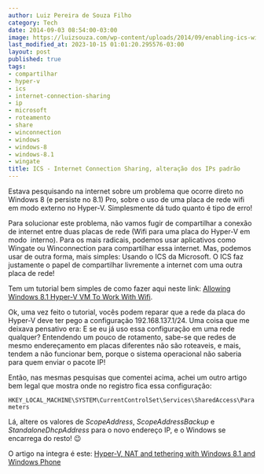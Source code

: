 ```yaml
---
author: Luiz Pereira de Souza Filho
category: Tech
date: 2014-09-03 08:54:00-03:00
image: https://luizsouza.com/wp-content/uploads/2014/09/enabling-ics-windows-7.png
last_modified_at: 2023-10-15 01:01:20.295576-03:00
layout: post
published: true
tags:
- compartilhar
- hyper-v
- ics
- internet-connection-sharing
- ip
- microsoft
- roteamento
- share
- winconnection
- windows
- windows-8
- windows-8.1
- wingate
title: ICS - Internet Connection Sharing, alteração dos IPs padrão
---
```


Estava pesquisando na internet sobre um problema que ocorre direto no Windows 8 (e persiste no 8.1) Pro, sobre o uso de uma placa de rede wifi em modo externo no Hyper-V. Simplesmente dá tudo quanto é tipo de erro!

Para solucionar este problema, não vamos fugir de compartilhar a conexão de internet entre duas placas de rede (Wifi para uma placa do Hyper-V em modo  interno). Para os mais radicais, podemos usar aplicativos como Wingate ou Winconnection para compartilhar essa internet. Mas, podemos usar de outra forma, mais simples: Usando o ICS da Microsoft. O ICS faz justamente o papel de compartilhar livremente a internet com uma outra placa de rede!

Tem um tutorial bem simples de como fazer aqui neste link: [Allowing Windows 8.1 Hyper-V VM To Work With Wifi](https://www.packet6.com/allowing-windows-8-1-hyper-v-vm-to-work-with-wifi/).

Ok, uma vez feito o tutorial, vocês podem reparar que a rede da placa do Hyper-V deve ter pego a configuração 192.168.137.1/24. Uma coisa que me deixava pensativo era: E se eu já uso essa configuração em uma rede qualquer? Entendendo um pouco de rotamento, sabe-se que redes de mesmo endereçamento em placas diferentes não são roteaveis, e mais, tendem a não funcionar bem, porque o sistema operacional não saberia para quem enviar o pacote IP!

Então, nas mesmas pesquisas que comentei acima, achei um outro artigo bem legal que mostra onde no registro fica essa configuração:

`HKEY_LOCAL_MACHINE\SYSTEM\CurrentControlSet\Services\SharedAccess\Parameters`

Lá, altere os valores de _ScopeAddress_, _ScopeAddressBackup_ e _StandaloneDhcpAddress_ para o novo endereço IP, e o Windows se encarrega do resto! 😉

O artigo na integra é este: [Hyper-V, NAT and tethering with Windows 8.1 and Windows Phone](http://www.vikingweb.it/wordpress/?p=430)
